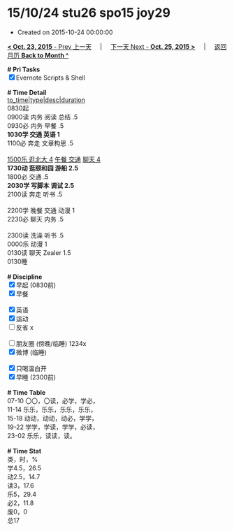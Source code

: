 # 15/10/24 stu26 spo15 joy29

- Created on 2015-10-24 00:00:00

[**< Oct. 23, 2015** - Prev 上一天](_archived/lifelogs/2015/10/d23.md) &nbsp; &nbsp; | &nbsp; &nbsp; [下一天 Next - **Oct. 25, 2015 >**](_archived/lifelogs/2015/10/d25.md) &nbsp; &nbsp; |  &nbsp; &nbsp; [返回月历 **Back to Month ^**](_archived/lifelogs/2015/10/index.md)
<br/><div><b># Pri Tasks</b></div><div><input checked="true" type="checkbox"/>Evernote Scripts &amp; Shell</div><div><br/></div><div><b># Time Detail</b></div><div><u>to_time|type|desc|duration</u></div><div>0830起</div><div>0900读 内务 阅读 总结 .5</div><div>0930必 内务 早餐 .5</div><div><b>1030学 交通 英语 1</b></div><div>1100必 奔走 文章构思 .5</div><div><br/></div><div><u>1500乐 逛北大 4</u> <u>午餐 交通</u> <u>聊天 4</u></div><div><b>1730动 逛颐和园 游船 2.5</b></div><div>1800必 交通 .5</div><div><b>2030学 写脚本 调试 2.5</b></div><div>2100读 奔走 听书 .5</div><div><br/></div><div>2200学 晚餐 交通 动漫 1</div><div>2230必 聊天 内务 .5</div><div><br/></div><div>2300读 洗澡 听书 .5</div><div>0000乐 动漫 1</div><div>0130读 聊天 Zealer 1.5</div><div>0130睡</div><div><br/></div><div><b># Discipline</b></div><div><input checked="true" type="checkbox"/>早起 (0830前)</div><div><input checked="true" type="checkbox"/>早餐</div><div><br/></div><div><input checked="true" type="checkbox"/>英语</div><div><input checked="true" type="checkbox"/>运动</div><div><input type="checkbox"/>反省 x</div><div><br/></div><div><input type="checkbox"/>朋友圈 (傍晚/临睡) 1234x</div><div><input checked="true" type="checkbox"/>微博 (临睡)</div><div><br/></div><div><input checked="true" type="checkbox"/>只喝温白开</div><div><input checked="true" type="checkbox"/>早睡 (2300前)</div><div><br/></div><div><b># Time Table</b></div><div>07-10 〇〇，〇读，必学，学必，</div><div>11-14 乐乐，乐乐，乐乐，乐乐，</div><div>15-18 动动，动动，动必，学学，</div><div>19-22 学学，学读，学学，必读，</div><div>23-02 乐乐，读读，读。</div><div><br/></div><div><b># Time Stat</b></div><div>类，时，%</div><div>学4.5，26.5</div><div>动2.5，14.7</div><div>读3，17.6</div><div>乐5，29.4</div><div>必2，11.8</div><div>废0，0</div><div>总17</div><div><br/></div><div><br/></div>
